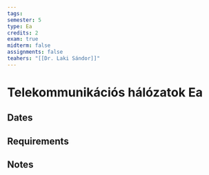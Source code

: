 ```yaml
---
tags: 
semester: 5
type: Ea
credits: 2
exam: true
midterm: false
assignments: false
teahers: "[[Dr. Laki Sándor]]"
---
```

# Telekommunikációs hálózatok Ea
## Dates
## Requirements
## Notes

